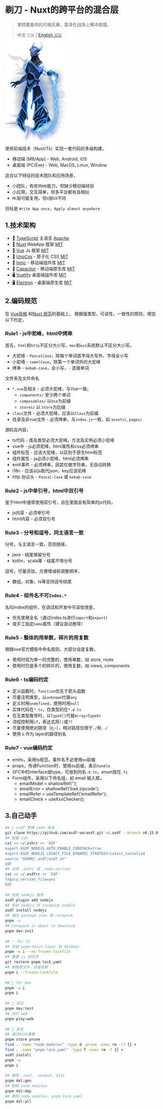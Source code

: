 ﻿# 剃刀 - Nuxt的跨平台的混合层

> 掌控着致命的闪电风暴，雷泽在战场上横冲直撞。
>
> 中文 🇨🇳 | [English 🇺🇸](readme.md)

![razor](./razor.png)

使用前端技术（Nuxt/Ts）实现一套代码的多端构建，

* 移动端 (MB/App) - Web, Android, iOS
* 桌面端 (PC/Exe) - Web, MacOS, Linux, Window

适合以下特征的技术团队和应用场景，

* 小团队，有些Web能力，但缺少移动端经验
* 小应用，交互简单，但多平台都有且相似
* `MC`层可能复用，但`V`层`UX`不同

目标是 `Write App once, Apply almost anywhere`

## 1.技术架构

* 💎 [TypeScript](https://www.typescriptlang.org) 主语言 [Apache]
* 🚀 [Nuxt](https://nuxt.com) WebApp 框架 [MIT]
* 🧩 [Vue](https://vuejs.org) Js 框架 [MIT]
* 💄 [UnoCss](https://unocss.dev) - 原子化 CSS [MIT]
* 📱 [Ionic](https://ionicframework.com) - 移动端组件库 [MIT]
* 📱 [Capacitor](https://capacitorjs.com) - 移动端原生库 [MIT]
* 🖥️ [Vuetify](https://vuetifyjs.com) 桌面端组件库 [MIT]
* 🖥️ [Electron](https://capacitor-community.github.io/electron) - 桌面端原生库 [MIT]

[MIT]: https://opensource.org/licenses/MIT
[Apache]: https://www.apache.org/licenses/LICENSE-2.0.html

## 2.编码规范

在 [Vue风格](https://vuejs.org/style-guide/) 和[Nuxt 规范](https://nuxt.com/docs/guide/concepts/code-style)的基础上，
根据强类型，可读性，一致性的原则，增加以下约定，

### Rule1 - js中驼峰，html中烤串

首先，`html`和`http`不区分大小写，`mac`和`win`系统默认不区分大小写。

* 大驼峰 - `PascalCase`，除每个单词首字母大写外，字母全小写
* 小驼峰 - `camelCase`，除第一个单词外的大驼峰
* 烤串 - `kebab-case`，全小写，`-` 连接单词

文件夹及文件命名

* `*.vue`及相关 - 必须大驼峰，与Vue一致。
  * `components/` 至少两个单词
  * `composables/` 以`Use`为前缀
  * `stores/` 以 `Store`为后缀
* `class`文件 - 必须大驼峰，应该以`Class`为前缀
* 目录及非vue文件 - 必须烤串，与`index.js`一致，如 `assets/`, `pages/`

源码及内容，

* ts代码 - 类及类型必须大驼峰，方法及实例必须小驼峰
* vue中 - js必须驼峰，html属性和css必须烤串
* 组件标签 - 应该大驼峰，以区别于原生html标签
* 组件属性 - js必须小驼峰，html必须烤串
* emit事件 - 必须烤串，因其仅做字符串，无自动转换
* i18n - 应该以js取代json，key应该驼峰
* http 协议头 - `Pascal-Case` 或 `kebab-case`

### Rule2 - js中单引号，html中双引号

鉴于html中通常使用双引号，且在里面会有简单的js代码，

* js内容 - 必须单引号
* html内容 - 必须双引号

### Rule3 - 分号和逗号，同主语言一致

分号，与主语言一致，否则随缘，

* java - 结尾保留分号
* kotlin，scala等 - 结尾不带分号

逗号，尽量添加，方便增减和调整顺序，

* 数组，对象，ts等支持逗号结尾

### Rule4 - 组件名不可`Index.*`

名叫Index的组件，在调试和开发中可读性很差，

* 优先使用全名（通过index.ts进行`import`和`export`）
* 或手工指定`name`属性（建议自动推导）

### Rule5 - 整体的用单数，碎片的用复数

根据vue官方模板中命名规则，大部分会是复数，

* 使用时视为单一的完整的，使用单数，如 store, route
* 使用时仍是多个的碎片的，使用复数，如 views, components

### Rule6 - ts编码约定

* 定义函数时，`function`优先于箭头函数
* 尽量注明类型，以`unknown`代替`any`
* 定义时用`undefined`，使用时用`null`
* 实体代码在`*.ts`，仅类型的在`*.d.ts`
* 在无类型推导时，以`TypeX[]`代替`Array<TypeX>`
* 流程控制用`if`，表达式用`||`或`??`
* 尽量使用绝对路径（`@`,`~`），相对路径仅限于`./`和`../`
* 使用 `&` 作为 layer的路径别名

### Rule7 - vue编码约定

* emits，采用ts规范，事件名不必使用`on`前缀
* props，传递Function时，使用`do`前缀，表示`handle`
* SFC中的interface或type，可放到同名`.d.ts`，enum放在`.ts`
* Form组件，采用以下命名组，如 email 输入框，
  * emailModel = shallowRef('');
  * emailError = shallowRef('bad zipcode');
  * emailRefer = useTemplateRef('emailRefer');
  * emailCheck = useXxxChecker();

## 3.自己动手

```bash
## 💚 asdf 管理 node 版本
git clone https://github.com/asdf-vm/asdf.git ~/.asdf --branch v0.15.0
## 配置 zsh
cat >> ~/.zshrc << 'EOF'
export ASDF_NODEJS_AUTO_ENABLE_COREPACK=true
export ASDF_NODEJS_LEGACY_FILE_DYNAMIC_STRATEGY=latest_installed
source "$HOME/.asdf/asdf.sh"
EOF
## 支持 .nvmrc 或 .node-version
cat >> ~/.asdfrc << 'EOF'
legacy_version_file=yes
EOF

## 安装 nodejs 插件
asdf plugin add nodejs
## 安装 nodejs 并 corepack enable
asdf install nodejs
## 通过 package.json 和 corepack
pnpm -v
## Corepack is about to download
pnpm dev:init

## ✅ for CI
## 安装 pnpm-hoist-layer 到 devDeps
pnpm -w i --no-frozen-lockfile
## 重置 ci 锁文件
git restore pnpm-lock.yaml
## 根据锁文件，安装依赖
pnpm i --frozen-lockfile

## 💚 for Dev
pnpm -w i
pnpm i

## 🧪 测试
pnpm dev:test
## 运行 web
pnpm play:web

## 💎 其他
## 通过bash重置
pnpm store prune
find . -name "node_modules" -type d -prune -exec rm -rf {} +
find . -name "pnpm-lock.yaml" -type f -exec rm -f {} +
asdf install
pnpm -w 
pnpm i

## 删除 .nuxt, .output, dist
pnpm del:gen
## 删除 node_modules
pnpm del:dep
## 删除 node_modules, pnpm-lock.yaml
pnpm del:all
```

